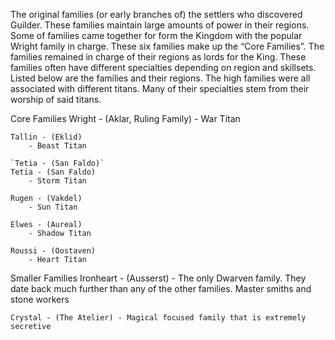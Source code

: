 The original families (or early branches of) the settlers who discovered Guilder. These families maintain large amounts of power in their regions. Some of families came together for form the Kingdom with the popular Wright family in charge. These six families make up the “Core Families”. The families remained in charge of their regions as lords for the King. These families often have different specialties depending on region and skillsets. Listed below are the families and their regions. The high families were all associated with different titans. Many of their specialties stem from their worship of said titans.

Core Families
	Wright - (Aklar, Ruling Family)
		- War Titan
	
	Tallin - (Eklid)
		- Beast Titan
	
	`Tetia - (San Faldo)` 
	Tetia - (San Faldo) 
		- Storm Titan
	
	Rugen - (Vakdel)
		- Sun Titan
	
	Elwes - (Aureal)
		- Shadow Titan
	
	Roussi - (Oostaven)
		- Heart Titan

Smaller Families
	Ironheart - (Ausserst) - The only Dwarven family. They date back much further than any of the other families. Master smiths and stone workers
	
	Crystal - (The Atelier) - Magical focused family that is extremely secretive





